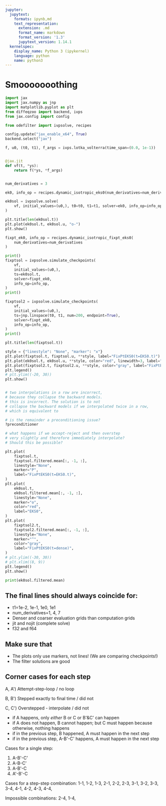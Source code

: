```yaml
---
jupyter:
  jupytext:
    formats: ipynb,md
    text_representation:
      extension: .md
      format_name: markdown
      format_version: '1.3'
      jupytext_version: 1.14.1
  kernelspec:
    display_name: Python 3 (ipykernel)
    language: python
    name: python3
---
```


# Smooooooothing

```python
import jax
import jax.numpy as jnp
import matplotlib.pyplot as plt
from diffeqzoo import backend, ivps
from jax.config import config

from odefilter import ivpsolve, recipes

config.update("jax_enable_x64", True)
backend.select("jax")
```

```python
f, u0, (t0, t1), f_args = ivps.lotka_volterra(time_span=(0.0, 1e-1))


@jax.jit
def vf(t, *ys):
    return f(*ys, *f_args)


num_derivatives = 3
```

```python
ek0, info_op = recipes.dynamic_isotropic_eks0(num_derivatives=num_derivatives)
```

```python
ek0sol = ivpsolve.solve(
    vf, initial_values=(u0,), t0=t0, t1=t1, solver=ek0, info_op=info_op
)
```

```python
plt.title(len(ek0sol.t))
plt.plot(ek0sol.t, ek0sol.u, "o-")
plt.show()
```

```python
fixpt_ek0, info_op = recipes.dynamic_isotropic_fixpt_eks0(
    num_derivatives=num_derivatives
)
```

```python
print()
fixptsol = ivpsolve.simulate_checkpoints(
    vf,
    initial_values=(u0,),
    ts=ek0sol.t,
    solver=fixpt_ek0,
    info_op=info_op,
)
print()

fixptsol2 = ivpsolve.simulate_checkpoints(
    vf,
    initial_values=(u0,),
    ts=jnp.linspace(t0, t1, num=200, endpoint=True),
    solver=fixpt_ek0,
    info_op=info_op,
)
print()
```

```python
plt.title(len(fixptsol.t))

style = {"linestyle": "None", "marker": "x"}
plt.plot(fixptsol.t, fixptsol.u, **style, label="FixPtEKS0(t=EKS0.t)")
plt.plot(ek0sol.t, ek0sol.u, **style, color="red", linewidth=3, label="EKS0")
plt.plot(fixptsol2.t, fixptsol2.u, **style, color="gray", label="FixPtEKS0(t=dense)")
plt.legend()
# plt.ylim((-20, 30))
plt.show()


# two interpolations in a row are incorrect,
# because they collapse the backward models.
# this is incorrect. The solution is to not
# collapse the backward models if we interpolated twice in a row,
# which is equivalent to

# is the remainder a preconditioning issue?
?preconditioner

# what happens if we accept-reject and then overstep
# very slightly and therefore immediately interpolate?
# Should this be possible?
```

```python
plt.plot(
    fixptsol.t,
    fixptsol.filtered.mean[:, -1, :],
    linestyle="None",
    marker="P",
    label="FixPtEKS0(t=EKS0.t)",
)
plt.plot(
    ek0sol.t,
    ek0sol.filtered.mean[:, -1, :],
    linestyle="None",
    marker="o",
    color="red",
    label="EKS0",
)
plt.plot(
    fixptsol2.t,
    fixptsol2.filtered.mean[:, -1, :],
    linestyle="None",
    marker="^",
    color="gray",
    label="FixPtEKS0(t=dense)",
)
# plt.ylim((-30, 30))
# plt.xlim((8, 9))
plt.legend()
plt.show()
```

```python
print(ek0sol.filtered.mean)
```

<!-- #region -->
## The final lines should always coincide for:

* t1=1e-2, 1e-1, 1e0, 1e1
* num_derivatives=1, 4, 7
* Denser and coarser evaluation grids than computation grids
* jit and nojit (complete solve)
* f32 and f64


## Make sure that

* The plots only use markers, not lines! (We are comparing checkpoints!)
* The filter solutions are good


## Corner cases for each step


A, A') Attempt-step-loop / no loop

B, B') Stepped exactly to final time / did not

C, C') Overstepped - interpolate / did not



* if A happens, only _either_ B or C or B'&C' can happen
* if A does not happen, B cannot happen; but C must happen because otherwise, nothing happens
* if in the previous step, B happened, A must happen in the next step
* if in the previous step, A-B'-C' happens, A must happen in the next step

Cases for a single step:

1) A-B'-C'
2) A-B-C'
3) A-B'-C
4) A'-B'-C

Cases for a step-step combination:
1-1,
1-2,
1-3,
2-1,
2-2,
2-3,
3-1,
3-2,
3-3,
3-4,
4-1,
4-2,
4-3,
4-4,

Impossible combinations:
2-4,
1-4,

<!-- #endregion -->
